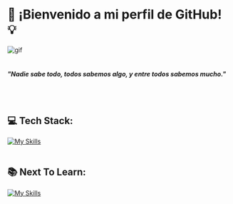 # 💾 ¡Bienvenido a mi perfil de GitHub! 💡
![gif](https://media2.giphy.com/media/YYW0hHizzIOrlhimPG/giphy.gif?cid=ecf05e47ze4mf2h62p121eiefueyafz37233r20sabmka8k7&ep=v1_gifs_related&rid=giphy.gif&ct=g)
<br/><br/>
#### ***"Nadie sabe todo, todos sabemos algo, y entre todos sabemos mucho."***
<br/><br/>
## 💻 Tech Stack:
[![My Skills](https://skillicons.dev/icons?i=html,css,sass,bootstrap,js,react,firebase,nodejs,express,mongodb,postman)](https://skillicons.dev)
<br/><br/>
## 📚 Next To Learn: 
[![My Skills](https://skillicons.dev/icons?i=ts,nestjs,postgres,aws,py)](https://skillicons.dev)

